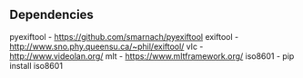 
Dependencies
------------
pyexiftool - https://github.com/smarnach/pyexiftool
exiftool - http://www.sno.phy.queensu.ca/~phil/exiftool/
vlc - http://www.videolan.org/
mlt - https://www.mltframework.org/
iso8601 - pip install iso8601
